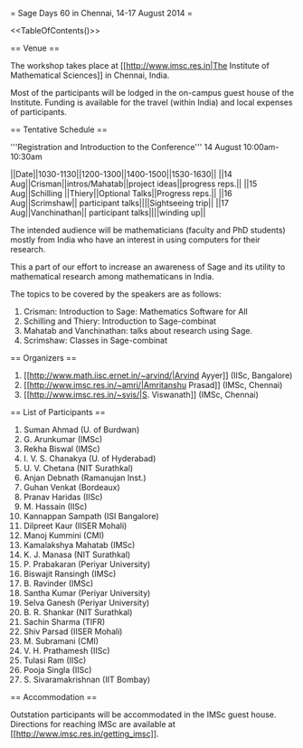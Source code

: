 = Sage Days 60 in Chennai, 14-17 August 2014 =

<<TableOfContents()>>

== Venue ==

The workshop takes place at [[http://www.imsc.res.in|The Institute of Mathematical Sciences]] in Chennai, India.

Most of the participants will be lodged in the on-campus guest house of the Institute.
Funding is available for the travel (within India) and local expenses of participants.

== Tentative Schedule ==

'''Registration and Introduction to the Conference'''
14 August 10:00am-10:30am

||Date||1030-1130||1200-1300||1400-1500||1530-1630||
||14 Aug||Crisman||intros/Mahatab||project ideas||progress reps.||
||15 Aug||Schilling ||Thiery||Optional Talks||Progress reps.||
||16 Aug||Scrimshaw|| participant talks||||Sightseeing trip||
||17 Aug||Vanchinathan|| participant talks||||winding up||


The intended audience will be mathematicians (faculty and PhD students) mostly from India who have an interest in using computers for their research.

This a part of our effort to increase an awareness of Sage and its utility to mathematical research among mathematicans in India.

The topics to be covered by the speakers are as follows:

 1. Crisman: Introduction to Sage:  Mathematics Software for All
 2. Schilling and Thiery: Introduction to Sage-combinat
 3. Mahatab and Vanchinathan: talks about research using Sage.
 4. Scrimshaw: Classes in Sage-combinat

== Organizers ==

 1. [[http://www.math.iisc.ernet.in/~arvind/|Arvind Ayyer]] (IISc, Bangalore)
 2. [[http://www.imsc.res.in/~amri/|Amritanshu Prasad]] (IMSc, Chennai)
 3. [[http://www.imsc.res.in/~svis/|S. Viswanath]] (IMSc, Chennai)

== List of Participants ==

 1. Suman Ahmad (U. of Burdwan)
 1. G. Arunkumar (IMSc)
 1. Rekha Biswal (IMSc)
 1. I. V. S. Chanakya (U. of Hyderabad)
 1. U. V. Chetana (NIT Surathkal)
 1. Anjan Debnath (Ramanujan Inst.)
 1. Guhan Venkat (Bordeaux)
 1. Pranav Haridas (IISc)
 1. M. Hassain (IISc)
 1. Kannappan Sampath (ISI Bangalore)
 1. Dilpreet Kaur (IISER Mohali)
 1. Manoj Kummini (CMI)
 1. Kamalakshya Mahatab (IMSc)
 1. K. J. Manasa (NIT Surathkal)
 1. P. Prabakaran (Periyar University)
 1. Biswajit Ransingh (IMSc)
 1. B. Ravinder (IMSc)
 1. Santha Kumar (Periyar University)
 1. Selva Ganesh (Periyar University)
 1. B. R. Shankar (NIT Surathkal)
 1. Sachin Sharma (TIFR)
 1. Shiv Parsad (IISER Mohali)
 1. M. Subramani (CMI)
 1. V. H. Prathamesh (IISc)
 1. Tulasi Ram (IISc)
 1. Pooja Singla (IISc)
 1. S. Sivaramakrishnan (IIT Bombay)

== Accommodation ==

Outstation participants will be accommodated in the IMSc guest house. Directions for reaching IMSc are available at [[http://www.imsc.res.in/getting_imsc]].
